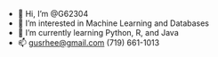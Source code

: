 - 👋 Hi, I’m @G62304
- 👀 I’m interested in Machine Learning and Databases
- 🌱 I’m currently learning Python, R, and Java
- 📫 gusrhee@gmail.com (719) 661-1013
